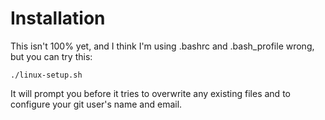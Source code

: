 Installation
============
This isn't 100% yet, and I think I'm using .bashrc and .bash_profile wrong, but you can try this:

    ./linux-setup.sh

It will prompt you before it tries to overwrite any existing files and to configure your git user's name and email.
